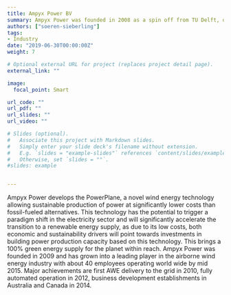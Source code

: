 ```yaml
---
title: Ampyx Power BV
summary: Ampyx Power was founded in 2008 as a spin off from TU Delft, developing an AWE system based on rigid wing technology. The commercial goal of the company is energy generation on utility scale.
authors: ["soeren-sieberling"]
tags:
- Industry
date: "2019-06-30T00:00:00Z"
weight: 7

# Optional external URL for project (replaces project detail page).
external_link: ""

image:
  focal_point: Smart

url_code: ""
url_pdf: ""
url_slides: ""
url_video: ""

# Slides (optional).
#   Associate this project with Markdown slides.
#   Simply enter your slide deck's filename without extension.
#   E.g. `slides = "example-slides"` references `content/slides/example-slides.md`.
#   Otherwise, set `slides = ""`.
#slides: example


---
```


Ampyx Power develops the PowerPlane, a novel wind energy technology allowing sustainable production of power at significantly lower costs than fossil-fueled alternatives. This technology has the potential to trigger a paradigm shift in the electricity sector and will significantly accelerate the transition to a renewable energy supply, as due to its low costs, both economic and sustainability drivers will point towards investments in building power production capacity based on this technology. This brings a 100% green energy supply for the planet within reach. Ampyx Power was founded in 2009 and has grown into a leading player in the airborne wind energy industry with about 40 employees operating world wide by mid 2015. Major achievements are first AWE delivery to the grid in 2010, fully automated operation in 2012, business development establishments in Australia and Canada in 2014.

